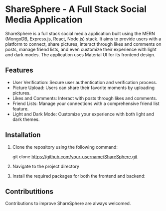 # ShareSphere - A Full Stack Social Media Application

ShareSphere is a full stack social media application built using the MERN (MongoDB, Express.js, React, Node.js) stack. It aims to provide users with a platform to connect, share pictures, interact through likes and comments on posts, manage friend lists, and even customize their experience with light and dark modes. The application uses Material UI for its frontend design.

## Features
- User Verification: Secure user authentication and verification process.
- Picture Upload: Users can share their favorite moments by uploading pictures.
- Likes and Comments: Interact with posts through likes and comments.
- Friend Lists: Manage your connections with a comprehensive friend list feature.
- Light and Dark Mode: Customize your experience with both light and dark themes.

## Installation

1. Clone the repository using the following command:

   git clone https://github.com/your-username/ShareSphere.git

2. Navigate to the project directory
3. Install the required packages for both the frontend and backend:

## Contributitions
Contributions to improve ShareSphere are always welcomed.


